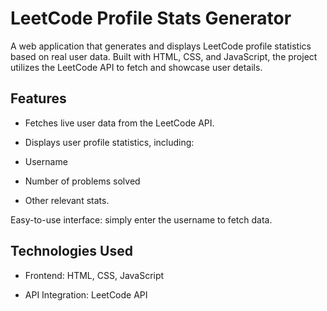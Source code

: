 # LeetCode Profile Stats Generator

A web application that generates and displays LeetCode profile statistics based on real user data. Built with HTML, CSS, and JavaScript, the project utilizes the LeetCode API to fetch and showcase user details.

## Features

- Fetches live user data from the LeetCode API.

- Displays user profile statistics, including:

- Username

- Number of problems solved

- Other relevant stats.


Easy-to-use interface: simply enter the username to fetch data.

## Technologies Used

- Frontend: HTML, CSS, JavaScript

- API Integration: LeetCode API
